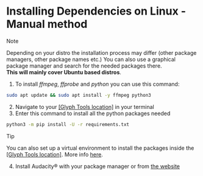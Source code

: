 # Installing Dependencies on Linux - Manual method
> [!NOTE]
> Depending on your distro the installation process may differ (other package managers, other package names etc.) You can also use a graphical package manager and search for the needed packages there.  
> **This will mainly cover Ubuntu based distros**.

1. To install *ffmpeg*, *ffprobe* and *python* you can use this command:
```bash
sudo apt update && sudo apt install -y ffmpeg python3
```
2. Navigate to your [\[Glyph Tools location\]](../1_Terminology.md#glyph-tools-location) in your terminal
3. Enter this command to install all the python packages needed
```bash
python3 -m pip install -U -r requirements.txt
```
> [!TIP]
> You can also set up a virtual environment to install the packages inside the [\[Glyph Tools location\]](../1_Terminology.md#glyph-tools-location). More info [here](https://docs.python.org/3/library/venv.html).

4. Install Audacity&reg; with your package manager or from [the website](https://www.audacityteam.org/)